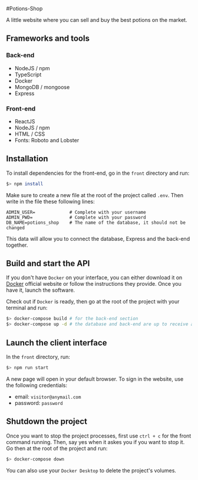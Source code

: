#Potions-Shop

A little website where you can sell and buy the best potions on the market.


## Frameworks and tools

### Back-end
- NodeJS / npm
- TypeScript
- Docker
- MongoDB / mongoose
- Express

### Front-end
- ReactJS 
- NodeJS / npm
- HTML / CSS
- Fonts: Roboto and Lobster

## Installation

To install dependencies for the front-end, go in the `front` directory and run:
```bash
$> npm install
```

Make sure to create a new file at the root of the project called `.env`. Then write in the file these following lines:
```dosini
ADMIN_USER=             # Complete with your username
ADMIN_PWD=              # Complete with your password
DB_NAME=potions_shop    # The name of the database, it should not be changed
```
This data will allow you to connect the database, Express and the back-end together.

## Build and start the API

If you don't have `Docker` on your interface, you can either download it on <a href="https://www.docker.com/" target="_blank">Docker</a> official website or follow the instructions they provide. Once you have it, launch the software.

Check out if `Docker` is ready, then go at the root of the project with your terminal and run:
```bash
$> docker-compose build # for the back-end section
$> docker-compose up -d # the database and back-end are up to receive and send data
```

## Launch the client interface

In the `front` directory, run:
```bash
$> npm run start
```

A new page will open in your default browser.
To sign in the website, use the following credentials:
- email: `visitor@anymail.com`
- password: `password`

## Shutdown the project

Once you want to stop the project processes, first use `ctrl + c` for the front command running. Then, say yes when it askes you if you want to stop it.
<br/>
Go then at the root of the project and run:
```bash
$> docker-compose down
```

You can also use your `Docker Desktop` to delete the project's volumes.